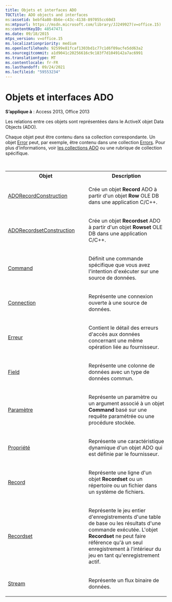 ```yaml
---
title: Objets et interfaces ADO
TOCTitle: ADO objects and interfaces
ms:assetid: bebf4a80-8b6e-c43c-4138-897055cc60d3
ms:mtpsurl: https://msdn.microsoft.com/library/JJ249927(v=office.15)
ms:contentKeyID: 48547471
ms.date: 09/18/2015
mtps_version: v=office.15
ms.localizationpriority: medium
ms.openlocfilehash: 92599e81fcaf1303bd1c77c1d6f09acfe5dd63a2
ms.sourcegitcommit: a1d9041c20256616c9c183f7d1049142a7ac6991
ms.translationtype: MT
ms.contentlocale: fr-FR
ms.lasthandoff: 09/24/2021
ms.locfileid: "59553234"
---
```

# <a name="ado-objects-and-interfaces"></a>Objets et interfaces ADO

**S’applique à** : Access 2013, Office 2013

Les relations entre ces objets sont représentées dans le ActiveX objet Data Objects (ADO).

Chaque objet peut être contenu dans sa collection correspondante. Un objet [Error](error-object-ado.md) peut, par exemple, être contenu dans une collection [Errors](errors-collection-ado.md). Pour plus d’informations, voir [les collections ADO](ado-collections.md) ou une rubrique de collection spécifique.

<br/>

<table>
<colgroup>
<col style="width: 50%" />
<col style="width: 50%" />
</colgroup>
<tbody>
<tr class="even">
<th>Objet</th>
<th>Description</th>
</tr>
<tr class="odd">
<td><p><a href="adorecordconstruction-interface-ado.md">ADORecordConstruction</a></p></td>
<td><p>Crée un objet <strong>Record</strong> ADO à partir d'un objet <strong>Row</strong> OLE DB dans une application C/C++.</p></td>
</tr>
<tr class="even">
<td><p><a href="adorecordsetconstruction-interface-ado.md">ADORecordsetConstruction</a></p></td>
<td><p>Crée un objet <strong>Recordset</strong> ADO à partir d'un objet <strong>Rowset</strong> OLE DB dans une application C/C++.</p></td>
</tr>
<tr class="odd">
<td><p><a href="error-object-ado.md">Command</a></p></td>
<td><p>Définit une commande spécifique que vous avez l'intention d'exécuter sur une source de données.</p></td>
</tr>
<tr class="even">
<td><p><a href="field-object-ado.md">Connection</a></p></td>
<td><p>Représente une connexion ouverte à une source de données.</p></td>
</tr>
<tr class="odd">
<td><p><a href="error-object-ado.md">Erreur</a></p></td>
<td><p>Contient le détail des erreurs d'accès aux données concernant une même opération liée au fournisseur.</p></td>
</tr>
<tr class="even">
<td><p><a href="field-object-ado.md">Field</a></p></td>
<td><p>Représente une colonne de données avec un type de données commun.</p></td>
</tr>
<tr class="odd">
<td><p><a href="parameter-object-ado.md">Paramètre</a></p></td>
<td><p>Représente un paramètre ou un argument associé à un objet <strong>Command </strong> basé sur une requête paramétrée ou une procédure stockée.</p></td>
</tr>
<tr class="even">
<td><p><a href="property-object-ado.md">Propriété</a></p></td>
<td><p>Représente une caractéristique dynamique d'un objet ADO qui est définie par le fournisseur.</p></td>
</tr>
<tr class="odd">
<td><p><a href="record-object-ado.md">Record</a></p></td>
<td><p>Représente une ligne d'un objet <strong>Recordset</strong> ou un répertoire ou un fichier dans un système de fichiers.</p></td>
</tr>
<tr class="even">
<td><p><a href="recordset-object-ado.md">Recordset</a></p></td>
<td><p>Représente le jeu entier d'enregistrements d'une table de base ou les résultats d'une commande exécutée. L'objet <strong>Recordset</strong> ne peut faire référence qu'à un seul enregistrement à l'intérieur du jeu en tant qu'enregistrement actif.</p></td>
</tr>
<tr class="odd">
<td><p><a href="stream-object-ado.md">Stream</a></p></td>
<td><p>Représente un flux binaire de données.</p></td>
</tr>
</tbody>
</table>

<br/>


